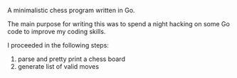 A minimalistic chess program written in Go.

The main purpose for writing this was to spend a night hacking on some Go
code to improve my coding skills.

I proceeded in the following steps:
1. parse and pretty print a chess board
2. generate list of valid moves
